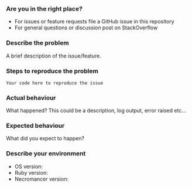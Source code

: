 ### Are you in the right place?
* For issues or feature requests file a GitHub issue in this repository
* For general questions or discussion post on StackOverflow

### Describe the problem
A brief description of the issue/feature.

### Steps to reproduce the problem
```
Your code here to reproduce the issue
```

### Actual behaviour
What happened? This could be a description, log output, error raised etc...

### Expected behaviour
What did you expect to happen?

### Describe your environment

* OS version:
* Ruby version:
* Necromancer version:
